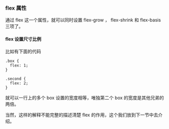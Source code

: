 ### flex 属性

通过 flex 这一个属性，就可以同时设置 flex-grow ， flex-shrink 和 flex-basis 三项了。

#### flex 设置尺寸比例

比如有下面的代码

```
.box {
  flex: 1;
}

.second {
  flex: 2;
}

```
就可以一行上的多个 box 设置的宽度相等，唯独第二个 box 的宽度是其他兄弟的两倍。

当然，这样的解释不能完整的描述清楚 flex 的作用，这个我们放到下一节中去介绍。

